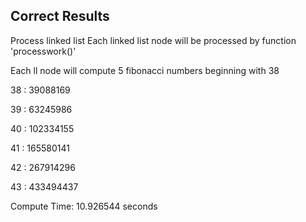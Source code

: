 ## Correct Results

Process linked list
  Each linked list node will be processed by function 'processwork()'
  
  Each ll node will compute 5 fibonacci numbers beginning with 38

38 : 39088169

39 : 63245986

40 : 102334155

41 : 165580141

42 : 267914296

43 : 433494437

Compute Time: 10.926544 seconds